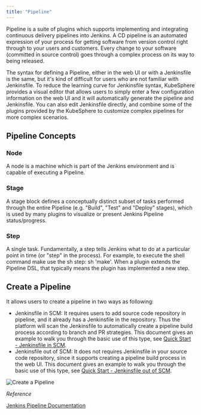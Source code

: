 ```yaml
---
title: "Pipeline"
---
```


Pipeline is a suite of plugins which supports implementing and integrating continuous delivery pipelines into Jenkins. A CD pipeline is an automated expression of your process for getting software from version control right through to your users and customers. Every change to your software (committed in source control) goes through a complex process on its way to being released. 

The syntax for defining a Pipeline, either in the web UI or with a Jenkinsfile is the same, but it's kind of difficult for users who are not familiar with Jenkinsfile. To reduce the learning curve for Jenkinsfile syntax, KubeSphere provides a visual editor that allows users to simply enter a few configuration information on the web UI and it will automatically generate the pipeline and Jenkinsfile. You can also edit Jenkinsfile directly, and combine some of the plugins provided by the KubeSphere to customize complex pipelines for more complex scenarios.

## Pipeline Concepts

### Node

A node is a machine which is part of the Jenkins environment and is capable of executing a Pipeline.

### Stage

A stage block defines a conceptually distinct subset of tasks performed through the entire Pipeline (e.g. "Build", "Test" and "Deploy" stages), which is used by many plugins to visualize or present Jenkins Pipeline status/progress.

### Step

A single task. Fundamentally, a step tells Jenkins what to do at a particular point in time (or "step" in the process). For example, to execute the shell command make use the sh step: sh 'make'. When a plugin extends the Pipeline DSL, that typically means the plugin has implemented a new step.

## Create a Pipeline

It allows users to create a pipeline in two ways as following:

- Jenkinsfile in SCM: It requires users to add source code repository in pipeline, and it already has a Jenkinsfile in the repository. Thus the platform will scan the Jenkinsfile to automatically create a pipeline build process according to branch and PR strategies. This document gives an example to walk you through the basic use of this type, see [Quick Start - Jenkinsfile in SCM](../../quick-start/jenkinsfile-in-scm).
- Jenkinsfile out of SCM: It does not requires Jenkinsfile in your source code repository, since it supports creating a pipeline build process in the web UI. This document gives an example to walk you through the basic use of this type, see [Quick Start - Jenkinsfile out of SCM](../../quick-start/jenkinsfile-out-of-scm).


![Create a Pipeline](https://pek3b.qingstor.com/kubesphere-docs/png/20190321151112.png)


*Reference*

[Jenkins Pipeline Documentation](https://jenkins.io/doc/book/pipeline/#overview)